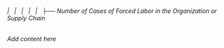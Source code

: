 ###### |   |   |   |   |   ├── Number of Cases of Forced Labor in the Organization or Supply Chain

*Add content here*